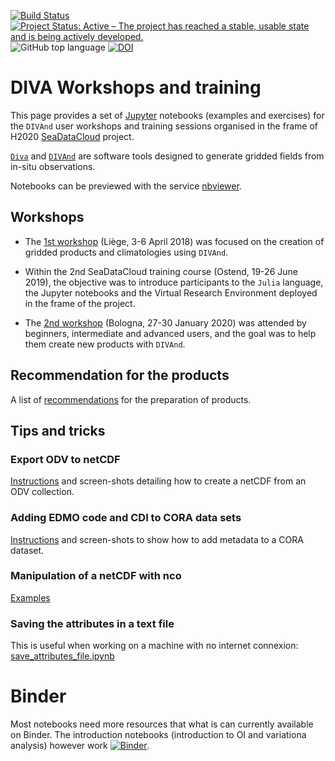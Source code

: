 [![Build Status](https://github.com/gher-uliege/Diva-Workshops/workflows/CI/badge.svg)](https://github.com/gher-uliege/Diva-Workshops/actions) [![Project Status: Active – The project has reached a stable, usable state and is being actively developed.](https://www.repostatus.org/badges/latest/active.svg)](https://www.repostatus.org/#active)
![GitHub top language](https://img.shields.io/github/languages/top/gher-uliege/Diva-Workshops)
[![DOI](https://zenodo.org/badge/108153788.svg)](https://zenodo.org/badge/latestdoi/108153788)

# DIVA Workshops and training

This page provides a set of [Jupyter](https://jupyter.org/) notebooks (examples and exercises) for the `DIVAnd` user workshops and training sessions organised in the frame of H2020 [SeaDataCloud](https://www.seadatanet.org/) project.     

[`Diva`](https://github.com/gher-uliege/DIVA) and [`DIVAnd`](https://github.com/gher-uliege/divand.jl) are software tools designed to generate gridded fields from in-situ observations.

Notebooks can be previewed with the service [nbviewer](https://nbviewer.jupyter.org/github/gher-uliege/Diva-Workshops/tree/master/notebooks/).

## Workshops

* The [1st workshop](https://gher-uliege.github.io/Diva-Workshops/Previous/Diva-workshop-2018-Liege.html) (Liège, 3-6 April 2018) was focused on the creation of gridded products and climatologies using `DIVAnd`.

* Within the 2nd SeaDataCloud training course (Ostend, 19-26 June 2019), the objective was to introduce participants to the `Julia` language, the Jupyter notebooks and the Virtual Research Environment deployed in the frame of the project.

* The [2nd workshop](https://gher-uliege.github.io/Diva-Workshops/2020/) (Bologna, 27-30 January 2020) was attended by beginners, intermediate and advanced users, and the goal was to help them create new products with `DIVAnd`.

## Recommendation for the products

A list of [recommendations](./tricks/climato_recommendation.md) for the preparation of products.

## Tips and tricks

### Export ODV to netCDF

[Instructions](https://github.com/gher-uliege/EMODnet-Chemistry-GriddedMaps/blob/main/doc/ODV_netCDF_export.md) and screen-shots detailing how to create a netCDF
from an ODV collection.

### Adding EDMO code and CDI to CORA data sets

[Instructions](https://github.com/gher-uliege/EMODnet-Chemistry-GriddedMaps/blob/main/doc/ODV_EDMO_CDI.md) and screen-shots to show how to add metadata to a CORA
dataset.

### Manipulation of a netCDF with nco

[Examples](https://github.com/gher-uliege/EMODnet-Chemistry-GriddedMaps/blob/main/doc/manipulate_netCDF.md)

### Saving the attributes in a text file

This is useful when working on a machine with no internet connexion:      
[save_attributes_file.ipynb](notebooks/4-postprocessing/save_attributes_file.ipynb)

# Binder

Most notebooks need more resources that what is can currently available on Binder. The introduction notebooks (introduction to OI and variationa analysis) however work
[![Binder](https://mybinder.org/badge_logo.svg)](https://mybinder.org/v2/gh/gher-uliege/Diva-Workshops/master?filepath=notebooks%2F1-Intro%2F04-OI-variational-analysis-introduction.ipynb).

